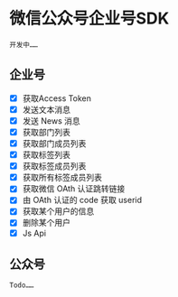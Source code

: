 # 微信公众号企业号SDK
    开发中……

## 企业号
- [x] 获取Access Token
- [x] 发送文本消息
- [x] 发送 News 消息
- [x] 获取部门列表
- [x] 获取部门成员列表
- [x] 获取标签列表
- [x] 获取标签成员列表
- [x] 获取所有标签成员列表
- [x] 获取微信 OAth 认证跳转链接
- [x] 由 OAth 认证的 code 获取 userid
- [x] 获取某个用户的信息
- [x] 删除某个用户
- [x] Js Api

## 公众号
    Todo……
